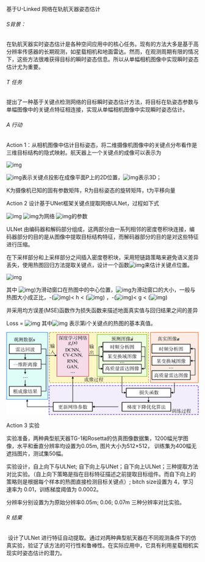 基于U-Linked 网络在轨航天器姿态估计

###### S背景：

在轨航天器实时姿态估计是各种空间应用中的核心任务。现有的方法大多是基于高分辨率传感器的长期观测，如星载相机和地面雷达。然而，在观测周期有限的情况下，这些方法很难获得目标的瞬时姿态信息。所以从单幅相机图像中实现瞬时姿态估计尤为重要。

###### T 任务

提出了一种基于关键点检测网络的目标瞬时姿态估计方法，将目标在轨姿态参数与单幅图像中的关键点特征相连接，实现从单幅相机图像中实现瞬时姿态估计。

###### A 行动

Action 1：从相机图像中估计目标姿态，将二维摄像机图像中的关键点分布看作是三维目标结构的隐式映射。航天器上一个关键点的成像可以表示为

![img](file:///D:/Temp/msohtmlclip1/01/clip_image002.gif)

![img](file:///D:/Temp/msohtmlclip1/01/clip_image004.gif)表示关键点投影在成像平面P上的2D位置，![img](file:///D:/Temp/msohtmlclip1/01/clip_image006.gif)表示3D；

K为摄像机已知的固有参数矩阵，R为目标姿态的旋转矩阵，t为平移向量

Action 2  设计基于UNet框架关键点提取网络ULNet，过程如下式

![img](file:///D:/Temp/msohtmlclip1/01/clip_image008.gif)         ![img](file:///D:/Temp/msohtmlclip1/01/clip_image010.gif)为网络 ![img](file:///D:/Temp/msohtmlclip1/01/clip_image012.gif)的参数

ULNet 由编码器和解码部分组成，这两部分由一系列相邻的密度卷积块连接，编码器部分的目的是从图像中提取目标结构特征，而解码器部分的目的是对这些特征进行压缩。

在下采样部分和上采样部分之间插入密度卷积块，采用短链路策略来避免语义差异丢失，使用热图回归方法提取关键点，设计一个函数![img](file:///D:/Temp/msohtmlclip1/01/clip_image014.gif)来估计关键点位置。

![img](file:///D:/Temp/msohtmlclip1/01/clip_image016.gif)

其中 ![img](file:///D:/Temp/msohtmlclip1/01/clip_image018.gif))为滑动窗口在热图中的中心位置，![img](file:///D:/Temp/msohtmlclip1/01/clip_image020.gif)为滑动窗口的大小，一般与热图大小成正比，-(![img](file:///D:/Temp/msohtmlclip1/01/clip_image022.gif))< h < (![img](file:///D:/Temp/msohtmlclip1/01/clip_image024.gif)) ，-(![img](file:///D:/Temp/msohtmlclip1/01/clip_image022.gif))< g < (![img](file:///D:/Temp/msohtmlclip1/01/clip_image024.gif))

​    并采用均方误差(MSE)函数作为损失函数来描述地面真实值与回归结果之间的差异

Loss = ![img](file:///D:/Temp/msohtmlclip1/01/clip_image026.gif)  其中![img](file:///D:/Temp/msohtmlclip1/01/clip_image028.gif) 表示第i个关键点的热图的基本真值。

![流程图](images/9.13-4.jpg)

Action 3  实验

​    实验准备，两种典型航天器TG-1和Rosetta的仿真图像数据集，1200幅光学图像，水平和垂直分辨率均设置为0.05m, 图片大小为512×512， 训练集为400幅无遮挡图片，测试集50幅。

实验设计，自上向下与ULNet; 自下向上与UNet；自下向上ULNet；三种提取方法对比实验。（自上向下策略是指在目标特征描述之前提取目标组件。而自下向上的策略则是根据每个样本的热图直接检测目标关键点）;  bitch size设置为 4，学习速率为 0.01，训练梯度阈值为 0.0002。

分辨率分别设置为为原始分辨率0.05m; 0.06; 0.07m 三种分辨率对比实验。

###### R 结果

​     设计了ULNet 进行特征自动提取。通过对两种典型航天器在不同观测条件下的仿真实验，验证了该方法的可行性和鲁棒性。在实际应用中，它具有利用星载相机实现实时姿态估计的潜力。
